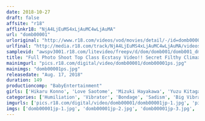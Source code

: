 ```yaml
---
date: 2018-10-27
draft: false
affsite: "r18"
afflinkr18: "NjA4LjEuMS4xLjAuMC4wLjAuMA"
url: "domb00001"
urloriginal: "http://www.r18.com/videos/vod/movies/detail/-/id=domb00001"
urlfinal: "http://media.r18.com/track/NjA4LjEuMS4xLjAuMC4wLjAuMA/videos/vod/movies/detail/-/id=domb00001"
samplevid: "awspv3001.r18.com/litevideo/freepv/d/dom/domb001/domb001_dmb_w.mp4"
title: "Full Photo Shoot Top Class Ecstasy Video!! Secret Filthy Climax Neglect Torture -Inescapable Cruel Pussy Orgasm Internal Explosion-"
mainimgurl: "pics.r18.com/digital/video/domb00001/domb00001ps.jpg"
mainimgs: "domb00001ps.jpg"
releasedate: "Aug. 17, 2018"
duration: 149
productioncomp: "BabyEntertainment"
girls: ['Hikaru Konno', 'Love Saotome', 'Mizuki Hayakawa', 'Yuzu Kitagawa', 'Mika Aikawa', 'Mihina Nagai', 'Yukina Kaname', 'Minami Hoshi']
categories: ['Humiliation', 'Vibrator', 'Bondage', 'Sadism', 'Big Vibrator', 'Hi-Def']
imgurls: ['pics.r18.com/digital/video/domb00001/domb00001jp-1.jpg', 'pics.r18.com/digital/video/domb00001/domb00001jp-2.jpg', 'pics.r18.com/digital/video/domb00001/domb00001jp-3.jpg', 'pics.r18.com/digital/video/domb00001/domb00001jp-4.jpg', 'pics.r18.com/digital/video/domb00001/domb00001jp-5.jpg', 'pics.r18.com/digital/video/domb00001/domb00001jp-6.jpg', 'pics.r18.com/digital/video/domb00001/domb00001jp-7.jpg', 'pics.r18.com/digital/video/domb00001/domb00001jp-8.jpg', 'pics.r18.com/digital/video/domb00001/domb00001jp-9.jpg', 'pics.r18.com/digital/video/domb00001/domb00001jp-10.jpg', 'pics.r18.com/digital/video/domb00001/domb00001jp-11.jpg', 'pics.r18.com/digital/video/domb00001/domb00001jp-12.jpg', 'pics.r18.com/digital/video/domb00001/domb00001jp-13.jpg', 'pics.r18.com/digital/video/domb00001/domb00001jp-14.jpg', 'pics.r18.com/digital/video/domb00001/domb00001jp-15.jpg', 'pics.r18.com/digital/video/domb00001/domb00001jp-16.jpg', 'pics.r18.com/digital/video/domb00001/domb00001jp-17.jpg', 'pics.r18.com/digital/video/domb00001/domb00001jp-18.jpg', 'pics.r18.com/digital/video/domb00001/domb00001jp-19.jpg', 'pics.r18.com/digital/video/domb00001/domb00001jp-20.jpg']
imgs: ['domb00001jp-1.jpg', 'domb00001jp-2.jpg', 'domb00001jp-3.jpg', 'domb00001jp-4.jpg', 'domb00001jp-5.jpg', 'domb00001jp-6.jpg', 'domb00001jp-7.jpg', 'domb00001jp-8.jpg', 'domb00001jp-9.jpg', 'domb00001jp-10.jpg', 'domb00001jp-11.jpg', 'domb00001jp-12.jpg', 'domb00001jp-13.jpg', 'domb00001jp-14.jpg', 'domb00001jp-15.jpg', 'domb00001jp-16.jpg', 'domb00001jp-17.jpg', 'domb00001jp-18.jpg', 'domb00001jp-19.jpg', 'domb00001jp-20.jpg']
---
```

